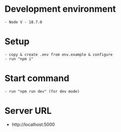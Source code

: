 # Development environment
    - Node V - 18.7.0

# Setup
    - copy & create .env from env.example & configure
    - run "npm i"

    
# Start command
    - run "npm run dev" (for dev mode)


# Server URL
- http://localhost:5000